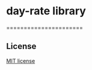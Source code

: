 # day-rate library
======================
## License
[MIT license](https://opensource.org/licenses/MIT)